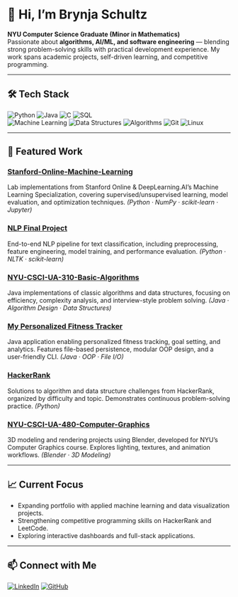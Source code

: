 # 👋 Hi, I’m Brynja Schultz

**NYU Computer Science Graduate (Minor in Mathematics)**  
Passionate about **algorithms, AI/ML, and software engineering** — blending strong problem-solving skills with practical development experience. My work spans academic projects, self-driven learning, and competitive programming.

---

## 🛠 Tech Stack
![Python](https://img.shields.io/badge/Python-3776AB?style=flat-square&logo=python&logoColor=white)
![Java](https://img.shields.io/badge/Java-007396?style=flat-square&logo=java&logoColor=white)
![C](https://img.shields.io/badge/C-00599C?style=flat-square&logo=c&logoColor=white)
![SQL](https://img.shields.io/badge/SQL-336791?style=flat-square&logo=postgresql&logoColor=white)  
![Machine Learning](https://img.shields.io/badge/Machine%20Learning-102230?style=flat-square&logo=tensorflow&logoColor=white)
![Data Structures](https://img.shields.io/badge/Data%20Structures-006400?style=flat-square)
![Algorithms](https://img.shields.io/badge/Algorithms-333333?style=flat-square)
![Git](https://img.shields.io/badge/Git-F05032?style=flat-square&logo=git&logoColor=white)
![Linux](https://img.shields.io/badge/Linux-FCC624?style=flat-square&logo=linux&logoColor=black)

---

## 📌 Featured Work

### [Stanford-Online-Machine-Learning](https://github.com/brynja-schultz/Stanford-Online-Machine-Learning)
Lab implementations from Stanford Online & DeepLearning.AI’s Machine Learning Specialization, covering supervised/unsupervised learning, model evaluation, and optimization techniques. *(Python · NumPy · scikit-learn · Jupyter)*

### [NLP Final Project](https://github.com/rachelren2025/NLP_Final_Project)
End-to-end NLP pipeline for text classification, including preprocessing, feature engineering, model training, and performance evaluation. *(Python · NLTK · scikit-learn)*

### [NYU-CSCI-UA-310-Basic-Algorithms](https://github.com/brynja-schultz/NYU-CSCI-UA-310-Basic-Algorithms)
Java implementations of classic algorithms and data structures, focusing on efficiency, complexity analysis, and interview-style problem solving. *(Java · Algorithm Design · Data Structures)*

### [My Personalized Fitness Tracker](https://github.com/rren4000/MyPersonalizedFitnessTracker)
Java application enabling personalized fitness tracking, goal setting, and analytics. Features file-based persistence, modular OOP design, and a user-friendly CLI. *(Java · OOP · File I/O)*

### [HackerRank](https://github.com/brynja-schultz/HackerRank)
Solutions to algorithm and data structure challenges from HackerRank, organized by difficulty and topic. Demonstrates continuous problem-solving practice. *(Python)*

### [NYU-CSCI-UA-480-Computer-Graphics](https://github.com/brynja-schultz/NYU-CSCI-UA-480-Computer-Graphics)
3D modeling and rendering projects using Blender, developed for NYU’s Computer Graphics course. Explores lighting, textures, and animation workflows. *(Blender · 3D Modeling)*

---

## 📈 Current Focus
- Expanding portfolio with applied machine learning and data visualization projects.  
- Strengthening competitive programming skills on HackerRank and LeetCode.  
- Exploring interactive dashboards and full-stack applications.

---

## 📫 Connect with Me  
[![LinkedIn](https://img.shields.io/badge/LinkedIn-0077B5?style=flat-square&logo=linkedin&logoColor=white)](https://www.linkedin.com/in/brynjaschultz)
[![GitHub](https://img.shields.io/badge/GitHub-181717?style=flat-square&logo=github&logoColor=white)](https://github.com/brynja-schultz)
